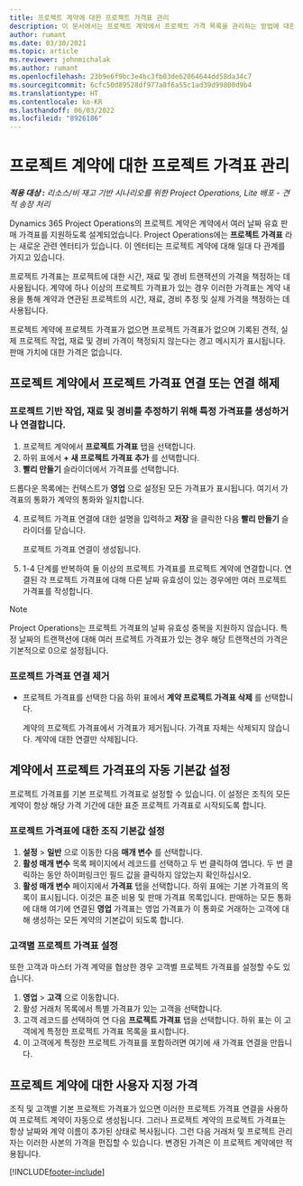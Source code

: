 ```yaml
---
title: 프로젝트 계약에 대한 프로젝트 가격표 관리
description: 이 문서에서는 프로젝트 계약에서 프로젝트 가격 목록을 관리하는 방법에 대한 정보를 제공합니다.
author: rumant
ms.date: 03/30/2021
ms.topic: article
ms.reviewer: johnmichalak
ms.author: rumant
ms.openlocfilehash: 23b9e6f9bc3e4bc3fb03de62064644dd58da34c7
ms.sourcegitcommit: 6cfc50d89528df977a8f6a55c1ad39d99800d9b4
ms.translationtype: HT
ms.contentlocale: ko-KR
ms.lasthandoff: 06/03/2022
ms.locfileid: "8926186"
---
```

# <a name="manage-project-price-lists-on-project-contracts"></a>프로젝트 계약에 대한 프로젝트 가격표 관리

_**적용 대상 :** 리소스/비 재고 기반 시나리오를 위한 Project Operations, Lite 배포 - 견적 송장 처리_

Dynamics 365 Project Operations의 프로젝트 계약은 계약에서 여러 날짜 유효 판매 가격표를 지원하도록 설계되었습니다. Project Operations에는 **프로젝트 가격표** 라는 새로운 관련 엔터티가 있습니다. 이 엔터티는 프로젝트 계약에 대해 일대 다 관계를 가지고 있습니다.

프로젝트 가격표는 프로젝트에 대한 시간, 재료 및 경비 트랜잭션의 가격을 책정하는 데 사용됩니다. 계약에 하나 이상의 프로젝트 가격표가 있는 경우 이러한 가격표는 계약 내용을 통해 계약과 연관된 프로젝트의 시간, 재료, 경비 추정 및 실제 가격을 책정하는 데 사용됩니다.

프로젝트 계약에 프로젝트 가격표가 없으면 프로젝트 가격표가 없으며 기록된 견적, 실제 프로젝트 작업, 재료 및 경비 가격이 책정되지 않는다는 경고 메시지가 표시됩니다. 판매 가치에 대한 가격은 없습니다.

## <a name="associate-or-unassociate-a-project-price-list-on-a-project-contract"></a>프로젝트 계약에서 프로젝트 가격표 연결 또는 연결 해제

### <a name="create-or-associate-a-specific-price-list-for-estimating-project-based-work-material-and-expenses"></a>프로젝트 기반 작업, 재료 및 경비를 추정하기 위해 특정 가격표를 생성하거나 연결합니다.

1. 프로젝트 계약에서 **프로젝트 가격표** 탭을 선택합니다.
2. 하위 표에서 **+ 새 프로젝트 가격표 추가** 를 선택합니다.
3. **빨리 만들기** 슬라이더에서 가격표를 선택합니다. 

  드롭다운 목록에는 컨텍스트가 **영업** 으로 설정된 모든 가격표가 표시됩니다. 여기서 가격표의 통화가 계약의 통화와 일치합니다.
  
4. 프로젝트 가격표 연결에 대한 설명을 입력하고 **저장** 을 클릭한 다음 **빨리 만들기** 슬라이더를 닫습니다.

   프로젝트 가격표 연결이 생성됩니다.
   
5. 1-4 단계를 반복하여 둘 이상의 프로젝트 가격표를 프로젝트 계약에 연결합니다. 연결된 각 프로젝트 가격표에 대해 다른 날짜 유효성이 있는 경우에만 여러 프로젝트 가격표를 작성합니다.

> [!NOTE]
> Project Operations는 프로젝트 가격표의 날짜 유효성 중복을 지원하지 않습니다. 특정 날짜의 트랜잭션에 대해 여러 프로젝트 가격표가 있는 경우 해당 트랜잭션의 가격은 기본적으로 0으로 설정됩니다.

### <a name="remove-a-project-price-list-association"></a>프로젝트 가격표 연결 제거

- 프로젝트 가격표를 선택한 다음 하위 표에서 **계약 프로젝트 가격표 삭제** 를 선택합니다. 

  계약의 프로젝트 가격표에서 가격표가 제거됩니다. 가격표 자체는 삭제되지 않습니다. 계약에 대한 연결만 삭제됩니다.

## <a name="set-up-automatic-defaulting-of-project-price-lists-on-a-contract"></a>계약에서 프로젝트 가격표의 자동 기본값 설정

프로젝트 가격표를 기본 프로젝트 가격표로 설정할 수 있습니다. 이 설정은 조직의 모든 계약이 항상 해당 가격 기간에 대한 표준 프로젝트 가격표로 시작되도록 합니다.

### <a name="set-up-the-organizational-default-for-project-price-lists"></a>프로젝트 가격표에 대한 조직 기본값 설정

1. **설정** > **일반** 으로 이동한 다음 **매개 변수** 를 선택합니다.
2. **활성 매개 변수** 목록 페이지에서 레코드를 선택하고 두 번 클릭하여 엽니다. 두 번 클릭하는 동안 하이퍼링크인 필드 값을 클릭하지 않았는지 확인하십시오. 
3. **활성 매개 변수** 페이지에서 **가격표** 탭을 선택합니다. 하위 표에는 기본 가격표의 목록이 표시됩니다. 이것은 표준 비용 및 판매 가격표 목록입니다. 판매하는 모든 통화에 대해 여기에 연결된 **영업** 가격표는 영업 가격표가 이 통화로 거래하는 고객에 대해 생성하는 모든 계약의 기본값이 되도록 합니다.

### <a name="set-up-a-customer-specific-project-price-list"></a>고객별 프로젝트 가격표 설정

또한 고객과 마스터 가격 계약을 협상한 경우 고객별 프로젝트 가격표를 설정할 수도 있습니다.

1. **영업** > **고객** 으로 이동합니다.
2. 활성 거래처 목록에서 특별 가격표가 있는 고객을 선택합니다.
3. 고객 레코드를 선택하여 연 다음 **프로젝트 가격표** 탭을 선택합니다. 하위 표는 이 고객에게 특정한 프로젝트 가격표 목록을 표시합니다. 
4. 이 고객에게 특정한 프로젝트 가격표를 포함하려면 여기에 새 가격표 연결을 만듭니다.

## <a name="custom-pricing-on-a-project-contract"></a>프로젝트 계약에 대한 사용자 지정 가격

조직 및 고객별 기본 프로젝트 가격표가 있으면 이러한 프로젝트 가격표 연결을 사용하여 프로젝트 계약이 자동으로 생성됩니다. 그러나 프로젝트 계약의 프로젝트 가격표는 항상 날짜와 계약 이름이 추가된 상태로 복사됩니다. 그런 다음 거래처 및 프로젝트 관리자는 이러한 사본의 가격을 편집할 수 있습니다. 변경된 가격은 이 프로젝트 계약에만 적용됩니다.


[!INCLUDE[footer-include](../includes/footer-banner.md)]
